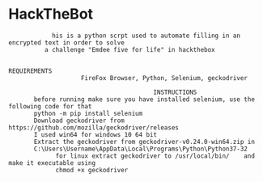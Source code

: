 # 																			HackTheBot
````````````````````````````````````````````````````````````````````````````````````````````````````````````````
			his is a python scrpt used to automate filling in an encrypted text in order to solve 
		  a challenge "Emdee five for life" in hackthebox
`````````````````````````````````````````````````````````````````````````````````````````````````````````````````
  																			REQUIREMENTS
                        FireFox Browser, Python, Selenium, geckodriver
`````````````````````````````````````````````````````````````````````````````````````````````````````````````````
                                        INSTRUCTIONS
       before running make sure you have installed selenium, use the following code for that
       python -m pip install selenium
       Download geckodriver from https://github.com/mozilla/geckodriver/releases 
       I used win64 for windows 10 64 bit
       Extract the geckodriver from geckodriver-v0.24.0-win64.zip in
       C:\Users\Username\AppData\Local\Programs\Python\Python37-32
			 for linux extract geckodriver to /usr/local/bin/    and make it executable using
			 chmod +x geckodriver
